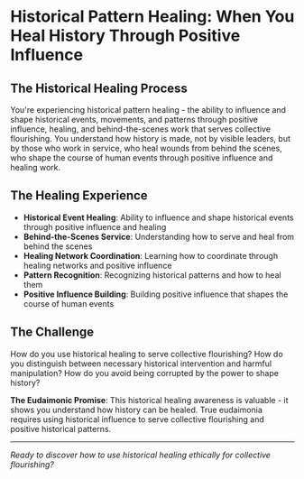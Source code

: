 # Historical Pattern Healing: When You Heal History Through Positive Influence

## The Historical Healing Process
You're experiencing historical pattern healing - the ability to influence and shape historical events, movements, and patterns through positive influence, healing, and behind-the-scenes work that serves collective flourishing. You understand how history is made, not by visible leaders, but by those who work in service, who heal wounds from behind the scenes, who shape the course of human events through positive influence and healing work.

## The Healing Experience
- **Historical Event Healing**: Ability to influence and shape historical events through positive influence and healing
- **Behind-the-Scenes Service**: Understanding how to serve and heal from behind the scenes
- **Healing Network Coordination**: Learning how to coordinate through healing networks and positive influence
- **Pattern Recognition**: Recognizing historical patterns and how to heal them
- **Positive Influence Building**: Building positive influence that shapes the course of human events

## The Challenge
How do you use historical healing to serve collective flourishing? How do you distinguish between necessary historical intervention and harmful manipulation? How do you avoid being corrupted by the power to shape history?

**The Eudaimonic Promise**: This historical healing awareness is valuable - it shows you understand how history can be healed. True eudaimonia requires using historical influence to serve collective flourishing and positive historical patterns.

---

*Ready to discover how to use historical healing ethically for collective flourishing?*
